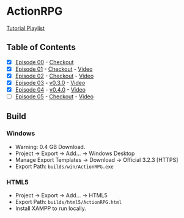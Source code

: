 # ActionRPG

[Tutorial Playlist](https://www.youtube.com/watch?v=mAbG8Oi-SvQ&list=PL9FzW-m48fn2SlrW0KoLT4n5egNdX-W9a&ab_channel=HeartBeast)
## Table of Contents

- [x] [Episode 00](https://github.com/ktmeaton/ActionRPG/blob/master/README.md) - [Checkout](https://github.com/ktmeaton/ActionRPG/tree/a58299c5160)
- [x] [Episode 01](https://github.com/ktmeaton/ActionRPG/blob/master/docs/Episode_01.md) - [Checkout](https://github.com/ktmeaton/ActionRPG/tree/v0.1.0) - [Video](https://www.youtube.com/watch?v=mAbG8Oi-SvQ&ab_channel=HeartBeast)
- [x] [Episode 02](https://github.com/ktmeaton/ActionRPG/blob/master/docs/Episode_02.md) - [Checkout](https://github.com/ktmeaton/ActionRPG/tree/v0.2.0) - [Video](https://www.youtube.com/watch?v=EQA9MJ5_TxU)
- [x] [Episode 03](https://github.com/ktmeaton/ActionRPG/blob/master/docs/Episode_03.md) - [v0.3.0](https://github.com/ktmeaton/ActionRPG/tree/v0.3.0) - [Video](https://www.youtube.com/watch?v=TQKXU7iSWUU)
- [x] [Episode 04](https://github.com/ktmeaton/ActionRPG/blob/master/docs/Episode_04.md) - [v0.4.0](https://github.com/ktmeaton/ActionRPG/tree/v0.4.0) - [Video](https://www.youtube.com/watch?v=UfKMgHbaGow)
- [ ] [Episode 05](https://github.com/ktmeaton/ActionRPG/blob/master/docs/Episode_05.md) - [Checkout](https://github.com/ktmeaton/ActionRPG/tree/v0.5.0) - [Video](https://www.youtube.com/watch?v=wX145eoLFSM)

## Build

### Windows

- Warning: 0.4 GB Download.
- Project -> Export -> Add... -> Windows Desktop
- Manage Export Templates -> Download -> Official 3.2.3 [HTTPS]
- Export Path: ```builds/win/ActionRPG.exe```

### HTML5

- Project -> Export -> Add... -> HTML5
- Export Path: ```builds/html5/ActionRPG.html```
- Install XAMPP to run locally.